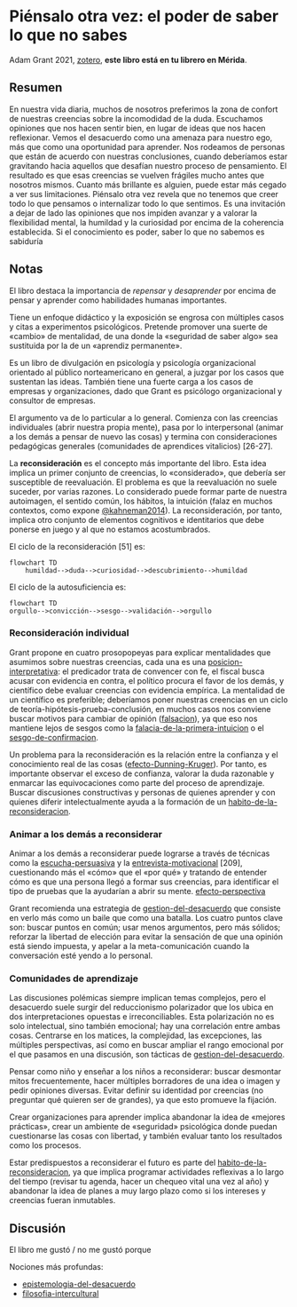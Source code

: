 # Piénsalo otra vez: el poder de saber lo que no sabes

Adam Grant 2021, [zotero](zotero://select/items/@grant2021), **este libro está en tu librero en Mérida**.

## Resumen

En nuestra vida diaria, muchos de nosotros preferimos la zona de confort de nuestras creencias sobre la incomodidad de la duda. Escuchamos opiniones que nos hacen sentir bien, en lugar de ideas que nos hacen reflexionar. Vemos el desacuerdo como una amenaza para nuestro ego, más que como una oportunidad para aprender. Nos rodeamos de personas que están de acuerdo con nuestras conclusiones, cuando deberíamos estar gravitando hacia aquellos que desafían nuestro proceso de pensamiento. El resultado es que esas creencias se vuelven frágiles mucho antes que nosotros mismos. Cuanto más brillante es alguien, puede estar más cegado a ver sus limitaciones. Piénsalo otra vez revela que no tenemos que creer todo lo que pensamos o internalizar todo lo que sentimos. Es una invitación a dejar de lado las opiniones que nos impiden avanzar y a valorar la flexibilidad mental, la humildad y la curiosidad por encima de la coherencia establecida. Si el conocimiento es poder, saber lo que no sabemos es sabiduría

## Notas

El libro destaca la importancia de *repensar* y *desaprender* por encima de pensar y aprender como habilidades humanas importantes.

Tiene un enfoque didáctico y la exposición se engrosa con múltiples casos y citas a experimentos psicológicos. Pretende promover una suerte de «cambio» de mentalidad, de una donde la «seguridad de saber algo» sea sustituida por la de un «aprendiz permanente».

Es un libro de divulgación en psicología y psicología organizacional orientado al público norteamericano en general, a juzgar por los casos que sustentan las ideas. También tiene una fuerte carga a los casos de empresas y organizaciones, dado que Grant es psicólogo organizacional y consultor de empresas.

El argumento va de lo particular a lo general. Comienza con las creencias individuales (abrir nuestra propia mente), pasa por lo interpersonal (animar a los demás a pensar de nuevo las cosas) y termina con consideraciones pedagógicas generales (comunidades de aprendices vitalicios) [26-27].

La **reconsideración** es el concepto más importante del libro. Esta idea implica un primer conjunto de creencias, lo «considerado», que debería ser susceptible de reevaluación. El problema es que la reevaluación no suele suceder, por varias razones. Lo considerado puede formar parte de nuestra autoimagen, el sentido común, los hábitos, la intuición (falaz en muchos contextos, como expone [@kahneman2014](@kahneman2014.md)). La reconsideración, por tanto, implica otro conjunto de elementos cognitivos e identitarios que debe ponerse en juego y al que no estamos acostumbrados.

El ciclo de la reconsideración [51] es:

````mermaid
flowchart TD
    humildad-->duda-->curiosidad-->descubrimiento-->humildad
````

El ciclo de la autosuficiencia es:

````mermaid
flowchart TD
orgullo-->convicción-->sesgo-->validación-->orgullo
````

### Reconsideración individual

Grant propone en cuatro prosopopeyas para explicar mentalidades que asumimos sobre nuestras creencias, cada una es una [posicion-interpretativa](posicion-interpretativa.md): el predicador trata de convencer con fe, el fiscal busca acusar con evidencia en contra, el político procura el favor de los demás, y científico debe evaluar creencias con evidencia empírica. La mentalidad de un científico es preferible; deberíamos poner nuestras creencias en un ciclo de teoría-hipótesis-prueba-conclusión, en muchos casos nos conviene buscar motivos para cambiar de opinión ([falsacion](falsacion.md)), ya que eso nos mantiene lejos de sesgos como la [falacia-de-la-primera-intuicion](falacia-de-la-primera-intuicion.md) o el [sesgo-de-confirmacion](sesgo-de-confirmacion.md).

Un problema para la reconsideración es la relación entre la confianza y el conocimiento real de las cosas ([efecto-Dunning-Kruger](efecto-Dunning-Kruger.md)). Por tanto, es importante observar el exceso de confianza, valorar la duda razonable y enmarcar las equivocaciones como parte del proceso de aprendizaje. Buscar discusiones constructivas y personas de quienes aprender y con quienes diferir intelectualmente ayuda a la formación de un [habito-de-la-reconsideracion](habito-de-la-reconsideracion.md).

### Animar a los demás a reconsiderar

Animar a los demás a reconsiderar puede lograrse a través de técnicas como la [escucha-persuasiva](escucha-persuasiva.md) y la [entrevista-motivacional](entrevista-motivacional.md) [209], cuestionando más el «cómo» que el «por qué» y tratando de entender cómo es que una persona llegó a formar sus creencias, para identificar el tipo de pruebas que la ayudarían a abrir su mente. [efecto-perspectiva](efecto-perspectiva.md)

Grant recomienda una estrategia de [gestion-del-desacuerdo](gestion-del-desacuerdo.md) que consiste en verlo más como un baile que como una batalla. Los cuatro puntos clave son: buscar puntos en común; usar menos argumentos, pero más sólidos; reforzar la libertad de elección para evitar la sensación de que una opinión está siendo impuesta, y apelar a la meta-comunicación cuando la conversación esté yendo a lo personal.

### Comunidades de aprendizaje

Las discusiones polémicas siempre implican temas complejos, pero el desacuerdo suele surgir del reduccionismo polarizador que los ubica en dos interpretaciones opuestas e irreconciliables. Esta polarización no es solo intelectual, sino también emocional; hay una correlación entre ambas cosas. Centrarse en los matices, la complejidad, las excepciones, las múltiples perspectivas, así como en buscar ampliar el rango emocional por el que pasamos en una discusión, son tácticas de [gestion-del-desacuerdo](gestion-del-desacuerdo.md).

Pensar como niño y enseñar a los niños a reconsiderar: buscar desmontar mitos frecuentemente, hacer múltiples borradores de una idea o imagen y pedir opiniones diversas. Evitar definir su identidad por creencias (no preguntar qué quieren ser de grandes), ya que esto promueve la fijación.

Crear organizaciones para aprender implica abandonar la idea de «mejores prácticas», crear un ambiente de «seguridad» psicológica donde puedan cuestionarse las cosas con libertad, y también evaluar tanto los resultados como los procesos.

Estar predispuestos a reconsiderar el futuro es parte del [habito-de-la-reconsideracion](habito-de-la-reconsideracion.md), ya que implica programar actividades reflexivas a lo largo del tiempo (revisar tu agenda, hacer un chequeo vital una vez al año) y abandonar la idea de planes a muy largo plazo como si los intereses y creencias fueran inmutables.

## Discusión

El libro me gustó / no me gustó porque

Nociones más profundas:

* [epistemologia-del-desacuerdo](epistemologia-del-desacuerdo.md)
* [filosofia-intercultural](filosofia-intercultural.md)
